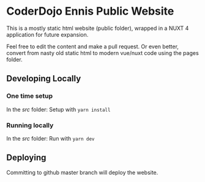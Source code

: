 # CoderDojo Ennis Public Website

This is a mostly static html website (public folder), wrapped in a NUXT 4 application for future expansion.

Feel free to edit the content and make a pull request. Or even better, convert from nasty old static html to modern vue/nuxt code using the pages folder.

## Developing Locally

### One time setup

In the _src_ folder: Setup with
`yarn install`


### Running locally

In the _src_ folder: Run with
`yarn dev`

## Deploying

Committing to github master branch will deploy the website.
